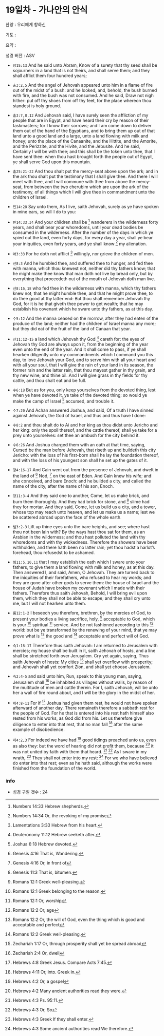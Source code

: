 # 19일차 - 가나안의 안식

찬양 : 우리에게 향하신

기도 : 

요약 : 

성경 버전 : ASV

- `창15:13` And he said unto Abram, Know of a surety that thy seed shall be sojourners in a land that is not theirs, and shall serve them; and they shall afflict them four hundred years;

- `출3:2,5` And the angel of Jehovah appeared unto him in a flame of fire out of the midst of a bush: and he looked, and, behold, the bush burned with fire, and the bush was not consumed. And he said, Draw not nigh hither: put off thy shoes from off thy feet, for the place whereon thou standest is holy ground.

- `출3:7,8,12` And Jehovah said, I have surely seen the affliction of my people that are in Egypt, and have heard their cry by reason of their taskmasters; for I know their sorrows; and I am come down to deliver them out of the hand of the Egyptians, and to bring them up out of that land unto a good land and a large, unto a land flowing with milk and honey; unto the place of the Canaanite, and the Hittite, and the Amorite, and the Perizzite, and the Hivite, and the Jebusite. And he said, Certainly I will be with thee; and this shall be the token unto thee, that I have sent thee: when thou hast brought forth the people out of Egypt, ye shall serve God upon this mountain.

- `출25:21-22` And thou shalt put the mercy-seat above upon the ark; and in the ark thou shalt put the testimony that I shall give thee. And there I will meet with thee, and I will commune with thee from above the mercy-seat, from between the two cherubim which are upon the ark of the testimony, of all things which I will give thee in commandment unto the children of Israel.

- `민14:28` Say unto them, As I live, saith Jehovah, surely as ye have spoken in mine ears, so will I do to you:

- `민14:33,34` And your children shall be [^Num14:33a] wanderers in the wilderness forty years, and shall bear your whoredoms, until your dead bodies be consumed in the wilderness. After the number of the days in which ye spied out the land, even forty days, for every day a year, shall ye bear your iniquities, even forty years, and ye shall know [^Num14:34a] my alienation.
[^Num14:33a]: Numbers 14:33 Hebrew shepherds. 
[^Num14:34a]: Numbers 14:34 Or, the revoking of my promise 


- `애3:33` For he doth not afflict [^Lam3:33a] willingly, nor grieve the children of men.
[^Lam3:33a]: Lamentations 3:33 Hebrew from his heart. 


- `신8:3` And he humbled thee, and suffered thee to hunger, and fed thee with manna, which thou knewest not, neither did thy fathers know; that he might make thee know that man doth not live by bread only, but by everything that proceedeth out of the mouth of Jehovah doth man live.

- `신8:16,18` who fed thee in the wilderness with manna, which thy fathers knew not; that he might humble thee, and that he might prove thee, to do thee good at thy latter end: But thou shalt remember Jehovah thy God, for it is he that giveth thee power to get wealth; that he may establish his covenant which he sware unto thy fathers, as at this day.

- `수5:12` And the manna ceased on the morrow, after they had eaten of the produce of the land; neither had the children of Israel manna any more; but they did eat of the fruit of the land of Canaan that year.

- `신11:12-15` a land which Jehovah thy God [^Deut11:12a] careth for: the eyes of Jehovah thy God are always upon it, from the beginning of the year even unto the end of the year. And it shall come to pass, if ye shall hearken diligently unto my commandments which I command you this day, to love Jehovah your God, and to serve him with all your heart and with all your soul, that I will give the rain of your land in its season, the former rain and the latter rain, that thou mayest gather in thy grain, and thy new wine, and thine oil. And I will give grass in thy fields for thy cattle, and thou shalt eat and be full.
[^Deut11:12a]: Deuteronomy 11:12 Hebrew seeketh after. 


- `수6:18` But as for you, only keep yourselves from the devoted thing, lest when ye have devoted it, ye take of the devoted thing; so would ye make the camp of Israel [^Josh6:18a] accursed, and trouble it.
[^Josh6:18a]: Joshua 6:18 Hebrew devoted. 


- `수7:20` And Achan answered Joshua, and said, Of a truth I have sinned against Jehovah, the God of Israel, and thus and thus have I done:

- `수8:2` and thou shalt do to Ai and her king as thou didst unto Jericho and her king: only the spoil thereof, and the cattle thereof, shall ye take for a prey unto yourselves: set thee an ambush for the city behind it.

- `수6:26` And Joshua charged them with an oath at that time, saying, Cursed be the man before Jehovah, that riseth up and buildeth this city Jericho: with the loss of his first-born shall he lay the foundation thereof, and with the loss of his youngest son shall he set up the gates of it.

- `창4:16-17` And Cain went out from the presence of Jehovah, and dwelt in the land of [^Gen4:16a] Nod, [^Gen4:16b] on the east of Eden. And Cain knew his wife; and she conceived, and bare Enoch: and he builded a city, and called the name of the city, after the name of his son, Enoch.
[^Gen4:16a]: Genesis 4:16 That is, Wandering. 
[^Gen4:16b]: Genesis 4:16 Or, in front of 


- `창11:3-4` And they said one to another, Come, let us make brick, and burn them thoroughly. And they had brick for stone, and [^Gen11:3a] slime had they for mortar. And they said, Come, let us build us a city, and a tower, whose top may reach unto heaven, and let us make us a name; lest we be scattered abroad upon the face of the whole earth.
[^Gen11:3a]: Genesis 11:3 That is, bitumen. 


- `렘3:2-3` Lift up thine eyes unto the bare heights, and see; where hast thou not been lain with? By the ways hast thou sat for them, as an Arabian in the wilderness; and thou hast polluted the land with thy whoredoms and with thy wickedness. Therefore the showers have been withholden, and there hath been no latter rain; yet thou hadst a harlot’s forehead, thou refusedst to be ashamed.

- `렘11:5,10,11` that I may establish the oath which I sware unto your fathers, to give them a land flowing with milk and honey, as at this day. Then answered I, and said, Amen, O Jehovah. They are turned back to the iniquities of their forefathers, who refused to hear my words; and they are gone after other gods to serve them: the house of Israel and the house of Judah have broken my covenant which I made with their fathers. Therefore thus saith Jehovah, Behold, I will bring evil upon them, which they shall not be able to escape; and they shall cry unto me, but I will not hearken unto them.

- `롬12:1-2` I beseech you therefore, brethren, by the mercies of God, to present your bodies a living sacrifice, holy, [^Rom12:1a] acceptable to God, which is your [^Rom12:1b] spiritual [^Rom12:1c] service. And be not fashioned according to this [^Rom12:2a] world: but be ye transformed by the renewing of your mind, that ye may prove what is [^Rom12:2b] the good and [^Rom12:2c] acceptable and perfect will of God.
[^Rom12:1a]: Romans 12:1 Greek well-pleasing. 
[^Rom12:1b]: Romans 12:1 Greek belonging to the reason. 
[^Rom12:1c]: Romans 12:1 Or, worship 
[^Rom12:2a]: Romans 12:2 Or, age 
[^Rom12:2b]: Romans 12:2 Or, the will of God, even the thing which is good and acceptable and perfect 
[^Rom12:2c]: Romans 12:2 Greek well-pleasing. 


- `슥1:16-17` Therefore thus saith Jehovah: I am returned to Jerusalem with mercies; my house shall be built in it, saith Jehovah of hosts, and a line shall be stretched forth over Jerusalem. Cry yet again, saying, Thus saith Jehovah of hosts: My cities [^Zech1:17a] shall yet overflow with prosperity; and Jehovah shall yet comfort Zion, and shall yet choose Jerusalem.
[^Zech1:17a]: Zechariah 1:17 Or, through prosperity shall yet be spread abroad 


- `슥2:4-5` and said unto him, Run, speak to this young man, saying, Jerusalem shall [^Zech2:4a] be inhabited as villages without walls, by reason of the multitude of men and cattle therein. For I, saith Jehovah, will be unto her a wall of fire round about, and I will be the glory in the midst of her.
[^Zech2:4a]: Zechariah 2:4 Or, dwell 


- `히4:8-11` For if [^Heb4:8a] Joshua had given them rest, he would not have spoken afterward of another day. There remaineth therefore a sabbath rest for the people of God. For he that is entered into his rest hath himself also rested from his works, as God did from his. Let us therefore give diligence to enter into that rest, that no man fall [^Heb4:11a] after the same example of disobedience.
[^Heb4:8a]: Hebrews 4:8 Greek Jesus. Compare Acts 7:45. 
[^Heb4:11a]: Hebrews 4:11 Or, into. Greek in. 


- `히4:2,3` For indeed we have had [^Heb4:2a] good tidings preached unto us, even as also they: but the word of hearing did not profit them, because [^Heb4:2b] it was not united by faith with them that heard. [^Heb4:3a] [^Heb4:3b] As I sware in my wrath, [^Heb4:3c] They shall not enter into my rest: [^Heb4:3d] For we who have believed do enter into that rest; even as he hath said, although the works were finished from the foundation of the world.
[^Heb4:2a]: Hebrews 4:2 Or, a gospel 
[^Heb4:2b]: Hebrews 4:2 Many ancient authorities read they were. 
[^Heb4:3a]: Hebrews 4:3 Ps. 95:11. 
[^Heb4:3b]: Hebrews 4:3 Or, So 
[^Heb4:3c]: Hebrews 4:3 Greek If they shall enter. 
[^Heb4:3d]: Hebrews 4:3 Some ancient authorities read We therefore. 


### info

- 성경 구절 갯수 : 24